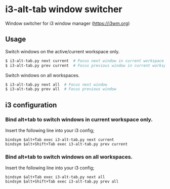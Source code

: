 
# i3-alt-tab window switcher

Window switcher for i3 window manager (https://i3wm.org)

## Usage

Switch windows on the active/current workspace only.

~~~~sh
$ i3-alt-tab.py next current  # Focus next window in current workspace only
$ i3-alt-tab.py prev current  # Focus previous window in current workspace only
~~~~

Switch windows on all workspaces.

~~~~sh
$ i3-alt-tab.py next all  # Focus next window 
$ i3-alt-tab.py prev all  # Focus previous window
~~~~

## i3 configuration


### Bind alt+tab to switch windows in current workspace only.

Insert the following line into your i3 config;
~~~~
bindsym $alt+Tab exec i3-alt-tab.py next current
bindsym $alt+Shift+Tab exec i3-alt-tab.py prev current
~~~~

### Bind alt+tab to switch windows on all workspaces.

Insert the following line into your i3 config;
~~~~
bindsym $alt+Tab exec i3-alt-tab.py next all
bindsym $alt+Shift+Tab exec i3-alt-tab.py prev all
~~~~


